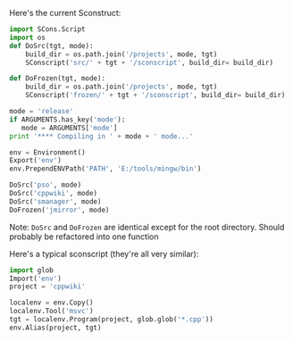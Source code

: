 Here's the current Sconstruct: 

```python
import SCons.Script
import os
def DoSrc(tgt, mode):
    build_dir = os.path.join('/projects', mode, tgt)
    SConscript('src/' + tgt + '/sconscript', build_dir= build_dir)

def DoFrozen(tgt, mode):
    build_dir = os.path.join('/projects', mode, tgt)
    SConscript('frozen/' + tgt + '/sconscript', build_dir= build_dir)

mode = 'release'
if ARGUMENTS.has_key('mode'):
   mode = ARGUMENTS['mode']
print '**** Compiling in ' + mode + ' mode...'

env = Environment()
Export('env')
env.PrependENVPath('PATH', 'E:/tools/mingw/bin')

DoSrc('pso', mode)
DoSrc('cppwiki', mode)
DoSrc('smanager', mode)
DoFrozen('jmirror', mode)
```
Note: `DoSrc` and `DoFrozen` are identical except for the root directory. Should probably be refactored into one function 

Here's a typical sconscript (they're all very similar): 

```python
import glob
Import('env')
project = 'cppwiki'

localenv = env.Copy()
localenv.Tool('msvc')
tgt = localenv.Program(project, glob.glob('*.cpp'))
env.Alias(project, tgt)
```